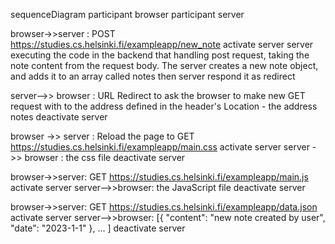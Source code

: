 sequenceDiagram
participant browser
participant server

browser->>server : POST https://studies.cs.helsinki.fi/exampleapp/new_note
activate server
server executing the code in the backend that handling post request, taking the note content from the request body. The server creates a new note object, and adds it to an array called notes then server respond it as redirect

server-->> browser : URL Redirect to ask the browser to make new GET request with to the address defined in the header's Location - the address notes
deactivate server

browser ->> server : Reload the page to GET https://studies.cs.helsinki.fi/exampleapp/main.css
activate server
server ->> browser : the css file
deactivate server

browser->>server: GET https://studies.cs.helsinki.fi/exampleapp/main.js
activate server
server-->>browser: the JavaScript file
deactivate server

browser->>server: GET https://studies.cs.helsinki.fi/exampleapp/data.json
activate server
server-->>browser: [{ "content": "new note created by user", "date": "2023-1-1" }, ... ]
deactivate server